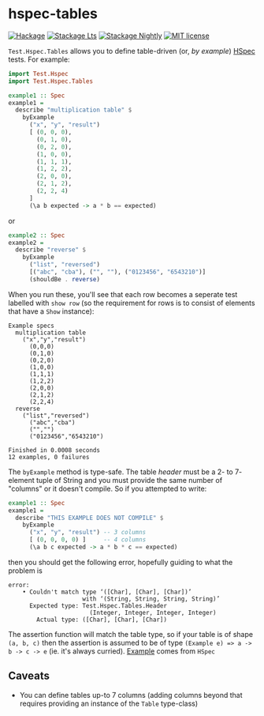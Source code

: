 # hspec-tables

[![Hackage](https://img.shields.io/hackage/v/hspec-tables.svg?logo=haskell)](https://hackage.haskell.org/package/hspec-tables)
[![Stackage Lts](http://stackage.org/package/hspec-tables/badge/lts)](http://stackage.org/lts/package/hspec-tables)
[![Stackage Nightly](http://stackage.org/package/hspec-tables/badge/nightly)](http://stackage.org/nightly/package/hspec-tables)
[![MIT license](https://img.shields.io/badge/license-MIT-blue.svg)](LICENSE)

`Test.Hspec.Tables` allows you to define table-driven (or, _by example_) [HSpec](https://hspec.github.io/) tests. For example:

```haskell
import Test.Hspec
import Test.Hspec.Tables

example1 :: Spec
example1 =
  describe "multiplication table" $
    byExample
      ("x", "y", "result")
      [ (0, 0, 0),
        (0, 1, 0),
        (0, 2, 0),
        (1, 0, 0),
        (1, 1, 1),
        (1, 2, 2),
        (2, 0, 0),
        (2, 1, 2),
        (2, 2, 4)
      ]
      (\a b expected -> a * b == expected)
```

or

```haskell
example2 :: Spec
example2 =
  describe "reverse" $
    byExample
      ("list", "reversed")
      [("abc", "cba"), ("", ""), ("0123456", "6543210")]
      (shouldBe . reverse)
```

When you run these, you'll see that each row becomes a seperate test labelled with `show row` (so the requirement for rows is to consist of elements that have a `Show` instance):

```
Example specs
  multiplication table
    ("x","y","result")
      (0,0,0)
      (0,1,0)
      (0,2,0)
      (1,0,0)
      (1,1,1)
      (1,2,2)
      (2,0,0)
      (2,1,2)
      (2,2,4)
  reverse
    ("list","reversed")
      ("abc","cba")
      ("","")
      ("0123456","6543210")

Finished in 0.0008 seconds
12 examples, 0 failures

```

The `byExample` method is type-safe. The table _header_ must be a 2- to 7- element tuple of String and you must provide the same number of "columns" or it doesn't compile. So if you attempted to write:

```haskell
example1 :: Spec
example1 =
  describe "THIS EXAMPLE DOES NOT COMPILE" $
    byExample
      ("x", "y", "result") -- 3 columns
      [ (0, 0, 0, 0) ]     -- 4 columns
      (\a b c expected -> a * b * c == expected)
```

then you should get the following error, hopefully guiding to what the problem is

```
error:
    • Couldn't match type ‘([Char], [Char], [Char])’
                     with ‘(String, String, String, String)’
      Expected type: Test.Hspec.Tables.Header
                       (Integer, Integer, Integer, Integer)
        Actual type: ([Char], [Char], [Char])

```

The assertion function will match the table type, so if your table is of shape `(a, b, c)` then the assertion is assumed to be of type `(Example e) => a -> b -> c -> e` (ie. it's always curried). [Example](https://hackage.haskell.org/package/hspec/docs/Test-Hspec.html#t:Example
) comes from `HSpec`

## Caveats

* You can define tables up-to 7 columns (adding columns beyond that requires providing an instance of the `Table` type-class)
